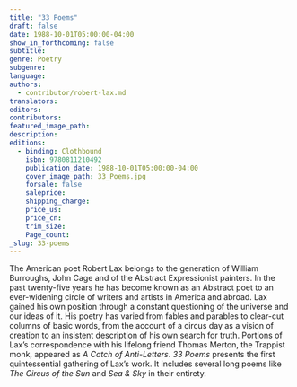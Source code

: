 ```yaml
---
title: "33 Poems"
draft: false
date: 1988-10-01T05:00:00-04:00
show_in_forthcoming: false
subtitle:
genre: Poetry
subgenre:
language:
authors:
  - contributor/robert-lax.md
translators:
editors:
contributors:
featured_image_path:
description:
editions:
  - binding: Clothbound
    isbn: 9780811210492
    publication_date: 1988-10-01T05:00:00-04:00
    cover_image_path: 33_Poems.jpg
    forsale: false
    saleprice:
    shipping_charge:
    price_us:
    price_cn:
    trim_size:
    Page_count:
_slug: 33-poems
---
```


The American poet Robert Lax belongs to the generation of William Burroughs, John Cage and of the Abstract Expressionist painters. In the past twenty-five years he has become known as an Abstract poet to an ever-widening circle of writers and artists in America and abroad. Lax gained his own position through a constant questioning of the universe and our ideas of it. His poetry has varied from fables and parables to clear-cut columns of basic words, from the account of a circus day as a vision of creation to an insistent description of his own search for truth. Portions of Lax’s correspondence with his lifelong friend Thomas Merton, the Trappist monk, appeared as _A Catch of Anti-Letters_. _33 Poems_ presents the first quintessential gathering of Lax’s work. It includes several long poems like _The Circus of the Sun_ and _Sea & Sky_ in their entirety.

